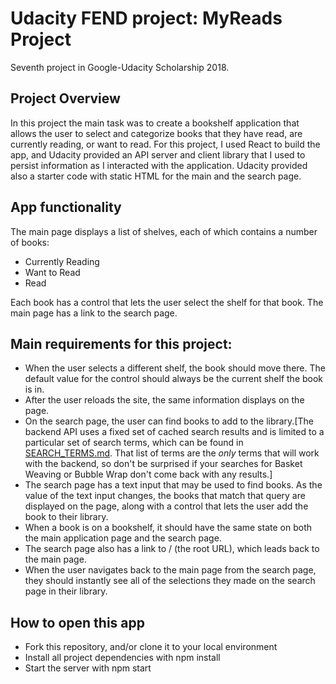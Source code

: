 # Udacity FEND project: MyReads Project

Seventh project in Google-Udacity Scholarship 2018.

## Project Overview

In this project the main task was to create a bookshelf application that allows the user to select and categorize books that they have read, are currently reading, or want to read. For this project, I used React to build the app, and Udacity provided an API server and client library that I used to persist information as I interacted with the application.
Udacity provided also a starter code with static HTML for the main and the search page.

## App functionality

The main page displays a list of shelves, each of which contains a number of books:

- Currently Reading
- Want to Read
- Read

Each book has a control that lets the user select the shelf for that book.
The main page has a link to the search page.

## Main requirements for this project:

- When the user selects a different shelf, the book should move there. The default value for the control should always be the current shelf the book is in.
- After the user reloads the site, the same information displays on the page.
- On the search page, the user can find books to add to the library.[The backend API uses a fixed set of cached search results and is limited to a particular set of search terms, which can be found in [SEARCH_TERMS.md](SEARCH_TERMS.md). That list of terms are the _only_ terms that will work with the backend, so don't be surprised if your searches for Basket Weaving or Bubble Wrap don't come back with any results.]
- The search page has a text input that may be used to find books. As the value of the text input changes, the books that match that query are displayed on the page, along with a control that lets the user add the book to their library.
- When a book is on a bookshelf, it should have the same state on both the main application page and the search page.
- The search page also has a link to / (the root URL), which leads back to the main page.
- When the user navigates back to the main page from the search page, they should instantly see all of the selections they made on the search page in their library.

## How to open this app

- Fork this repository, and/or clone it to your local environment
- Install all project dependencies with npm install
- Start the server with npm start
